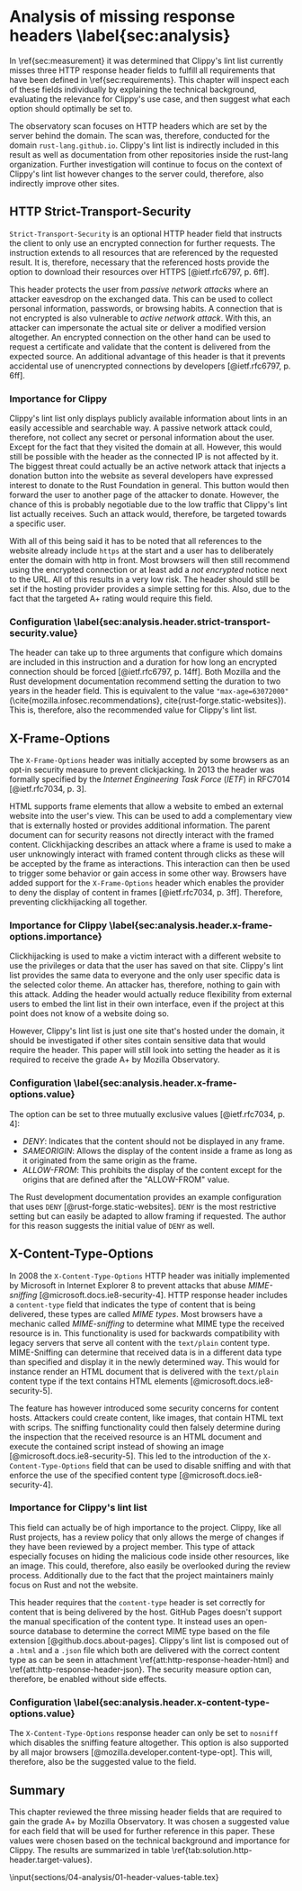 # Analysis of missing response headers \label{sec:analysis}
<!-- Reviewed: 1x rewritten -->
In \ref{sec:measurement} it was determined that Clippy's lint list currently misses three HTTP response header fields to fulfill all requirements that have been defined in \ref{sec:requirements}. This chapter will inspect each of these fields individually by explaining the technical background, evaluating the relevance for Clippy's use case, and then suggest what each option should optimally be set to.

The observatory scan focuses on HTTP headers which are set by the server behind the domain. The scan was, therefore, conducted for the domain `rust-lang.github.io`. Clippy's lint list is indirectly included in this result as well as documentation from other repositories inside the rust-lang organization. Further investigation will continue to focus on the context of Clippy's lint list however changes to the server could, therefore, also indirectly improve other sites.

## HTTP Strict-Transport-Security
<!-- Reviewed: 1x rewritten -->
`Strict-Transport-Security` is an optional HTTP header field that instructs the client to only use an encrypted connection for further requests. The instruction extends to all resources that are referenced by the requested result. It is, therefore, necessary that the referenced hosts provide the option to download their resources over HTTPS [@ietf.rfc6797, p. 6ff].

This header protects the user from _passive network attacks_ where an attacker eavesdrop on the exchanged data. This can be used to collect personal information, passwords, or browsing habits. A connection that is not encrypted is also vulnerable to _active network attack_. With this, an attacker can impersonate the actual site or deliver a modified version altogether. An encrypted connection on the other hand can be used to request a certificate and validate that the content is delivered from the expected source. An additional advantage of this header is that it prevents accidental use of unencrypted connections by developers [@ietf.rfc6797, p. 6ff].

### Importance for Clippy
<!-- Reviewed: 1x rewritten -->
Clippy's lint list only displays publicly available information about lints in an easily accessible and searchable way. A passive network attack could, therefore, not collect any secret or personal information about the user. Except for the fact that they visited the domain at all. However, this would still be possible with the header as the connected IP is not affected by it. The biggest threat could actually be an active network attack that injects a donation button into the website as several developers have expressed interest to donate to the Rust Foundation in general. This button would then forward the user to another page of the attacker to donate. However, the chance of this is probably negotiable due to the low traffic that Clippy's lint list actually receives. Such an attack would, therefore, be targeted towards a specific user.

With all of this being said it has to be noted that all references to the website already include `https` at the start and a user has to deliberately enter the domain with http in front. Most browsers will then still recommend using the encrypted connection or at least add a _not encrypted_ notice next to the URL. All of this results in a very low risk. The header should still be set if the hosting provider provides a simple setting for this. Also, due to the fact that the targeted A+ rating would require this field.

### Configuration \label{sec:analysis.header.strict-transport-security.value}
<!-- Reviewed: 1x rewritten -->
The header can take up to three arguments that configure which domains are included in this instruction and a duration for how long an encrypted connection should be forced [@ietf.rfc6797, p. 14ff]. Both Mozilla and the Rust development documentation recommend setting the duration to two years in the header field. This is equivalent to the value `"max-age=63072000"` (\cite{mozilla.infosec.recommendations}, cite{rust-forge.static-websites}). This is, therefore, also the recommended value for Clippy's lint list.

## X-Frame-Options
<!-- Reviewed: 1x rewritten -->
The `X-Frame-Options` header was initially accepted by some browsers as an opt-in security measure to prevent clickjacking. In 2013 the header was formally specified by the _Internet Engineering Task Force_ (_IETF_) in RFC7014 [@ietf.rfc7034, p. 3].

HTML supports frame elements that allow a website to embed an external website into the user's view. This can be used to add a complementary view that is externally hosted or provides additional information. The parent document can for security reasons not directly interact with the framed content. Clickhijacking describes an attack where a frame is used to make a user unknowingly interact with framed content through clicks as these will be accepted by the frame as interactions. This interaction can then be used to trigger some behavior or gain access in some other way. Browsers have added support for the `X-Frame-Options` header which enables the provider to deny the display of content in frames [@ietf.rfc7034, p. 3ff]. Therefore, preventing clickhijacking all together.

### Importance for Clippy \label{sec:analysis.header.x-frame-options.importance}
<!-- Reviewed: 1x slight adjustments -->
Clickhijacking is used to make a victim interact with a different website to use the privileges or data that the user has saved on that site. Clippy's lint list provides the same data to everyone and the only user specific data is the selected color theme. An attacker has, therefore, nothing to gain with this attack. Adding the header would actually reduce flexibility from external users to embed the lint list in their own interface, even if the project at this point does not know of a website doing so.

However, Clippy's lint list is just one site that's hosted under the domain, it should be investigated if other sites contain sensitive data that would require the header. This paper will still look into setting the header as it is required to receive the grade A+ by Mozilla Observatory.

### Configuration \label{sec:analysis.header.x-frame-options.value}
<!-- Reviewed: 1x slight adjustments -->
The option can be set to three mutually exclusive values [@ietf.rfc7034, p. 4]:

* _DENY_: Indicates that the content should not be displayed in any frame.
* _SAMEORIGIN_: Allows the display of the content inside a frame as long as it originated from the same origin as the frame.
* _ALLOW-FROM_: This prohibits the display of the content except for the origins that are defined after the "ALLOW-FROM" value.

The Rust development documentation provides an example configuration that uses `DENY` [@rust-forge.static-websites]. `DENY` is the most restrictive setting but can easily be adapted to allow framing if requested. The author for this reason suggests the initial value of `DENY` as well.

## X-Content-Type-Options
<!-- Reviewed: 1x slight adjustments -->
In 2008 the `X-Content-Type-Options` HTTP header was initially implemented by Microsoft in Internet Explorer 8 to prevent attacks that abuse _MIME-sniffing_ [@microsoft.docs.ie8-security-4]. HTTP response header includes a `content-type` field that indicates the type of content that is being delivered, these types are called _MIME types_. Most browsers have a mechanic called _MIME-sniffing_ to determine what MIME type the received resource is in. This functionality is used for backwards compatibility with legacy servers that serve all content with the `text/plain` content type. MIME-Sniffing can determine that received data is in a different data type than specified and display it in the newly determined way. This would for instance render an HTML document that is delivered with the `text/plain` content type if the text contains HTML elements [@microsoft.docs.ie8-security-5].

The feature has however introduced some security concerns for content hosts. Attackers could create content, like images, that contain HTML text with scrips. The sniffing functionality could then falsely determine during the inspection that the received resource is an HTML document and execute the contained script instead of showing an image [@microsoft.docs.ie8-security-5]. This led to the introduction of the `X-Content-Type-Options` field that can be used to disable sniffing and with that enforce the use of the specified content type [@microsoft.docs.ie8-security-4].

### Importance for Clippy's lint list
<!-- Reviewed: 1x slight adjustments -->
This field can actually be of high importance to the project. Clippy, like all Rust projects, has a review policy that only allows the merge of changes if they have been reviewed by a project member. This type of attack especially focuses on hiding the malicious code inside other resources, like an image. This could, therefore, also easily be overlooked during the review process. Additionally due to the fact that the project maintainers mainly focus on Rust and not the website.

This header requires that the `content-type` header is set correctly for content that is being delivered by the host. GitHub Pages doesn't support the manual specification of the content type. It instead uses an open-source database to determine the correct MIME type based on the file extension [@github.docs.about-pages]. Clippy's lint list is composed out of a `.html` and a `.json` file which both are delivered with the correct content type as can be seen in attachment \ref{att:http-response-header-html} and \ref{att:http-response-header-json}. The security measure option can, therefore, be enabled without side effects.

### Configuration \label{sec:analysis.header.x-content-type-options.value}
<!-- Reviewed: 1x newly written -->
The `X-Content-Type-Options` response header can only be set to `nosniff` which disables the sniffing feature altogether. This option is also supported by all major browsers [@mozilla.developer.content-type-opt]. This will, therefore, also be the suggested value to the field.

## Summary
<!-- Reviewed: 1x newly written -->
This chapter reviewed the three missing header fields that are required to gain the grade A+ by Mozilla Observatory. It was chosen a suggested value for each field that will be used for further reference in this paper. These values were chosen based on the technical background and importance for Clippy. The results are summarized in table \ref{tab:solution.http-header.target-values}.

\input{sections/04-analysis/01-header-values-table.tex}
